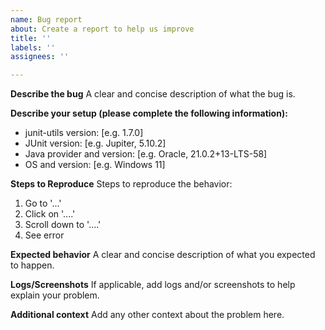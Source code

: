 ```yaml
---
name: Bug report
about: Create a report to help us improve
title: ''
labels: ''
assignees: ''

---
```


**Describe the bug**
A clear and concise description of what the bug is.

**Describe your setup (please complete the following information):**
 - junit-utils version: [e.g. 1.7.0]
 - JUnit version: [e.g. Jupiter, 5.10.2]
 - Java provider and version: [e.g. Oracle, 21.0.2+13-LTS-58]
 - OS and version: [e.g. Windows 11]

**Steps to Reproduce**
Steps to reproduce the behavior:
1. Go to '...'
2. Click on '....'
3. Scroll down to '....'
4. See error

**Expected behavior**
A clear and concise description of what you expected to happen.

**Logs/Screenshots**
If applicable, add logs and/or screenshots to help explain your problem.

**Additional context**
Add any other context about the problem here.
